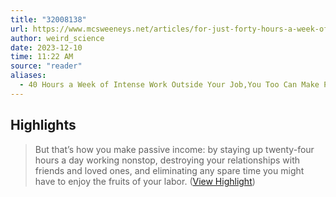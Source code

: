 ```yaml
---
title: "32008138"
url: https://www.mcsweeneys.net/articles/for-just-forty-hours-a-week-of-intense-work-outside-your-full-time-job-you-too-can-make-passive-income
author: weird_science
date: 2023-12-10
time: 11:22 AM
source: "reader"
aliases:
  - 40 Hours a Week of Intense Work Outside Your Job,You Too Can Make Passive Income
---
```

## Highlights
> But that’s how you make passive income: by staying up twenty-four hours a day working nonstop, destroying your relationships with friends and loved ones, and eliminating any spare time you might have to enjoy the fruits of your labor. ([View Highlight](https://read.readwise.io/read/01h9wj577dybc7932c8qth3ddz))